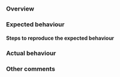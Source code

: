 ### Overview


### Expected behaviour

#### Steps to reproduce the expected behaviour


### Actual behaviour


### Other comments
